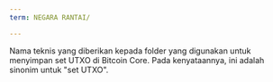 ```yaml
---
term: NEGARA RANTAI/

---
```

Nama teknis yang diberikan kepada folder yang digunakan untuk menyimpan set UTXO di Bitcoin Core. Pada kenyataannya, ini adalah sinonim untuk "set UTXO".